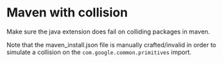 # Maven with collision

Make sure the java extension does fail on colliding packages in maven.

Note that the maven_install.json file is manually crafted/invalid in order to simulate a collision on the `com.google.common.primitives` import.